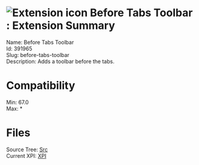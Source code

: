 # ![Extension icon](https://addons.thunderbird.net/static/img/addon-icons/default-64.png) Before Tabs Toolbar : Extension Summary

Name: Before Tabs Toolbar  
Id: 391965  
Slug: before-tabs-toolbar  
Description: Adds a toolbar before the tabs.
  

# Compatibility
Min: 67.0  
Max: *  

# Files

Source Tree: [Src](x68/391965-before-tabs-toolbar/src)  
Current XPI: [XPI](x68/391965-before-tabs-toolbar/xpi)  



